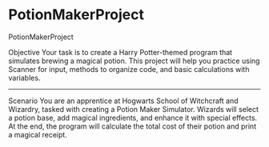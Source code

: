 # PotionMakerProject
PotionMakerProject

Objective
Your task is to create a Harry Potter-themed program that simulates brewing a magical potion. This project will help you practice using Scanner for input, methods to organize code, and basic calculations with variables.
________________________________________
Scenario
You are an apprentice at Hogwarts School of Witchcraft and Wizardry, tasked with creating a Potion Maker Simulator. Wizards will select a potion base, add magical ingredients, and enhance it with special effects. At the end, the program will calculate the total cost of their potion and print a magical receipt.

